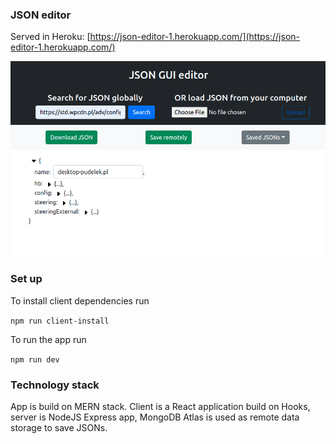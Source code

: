 ### JSON editor

Served in Heroku: [https://json-editor-1.herokuapp.com/](https://json-editor-1.herokuapp.com/)

![](./images/screenshot.png)

### Set up

To install client dependencies run

`npm run client-install`

To run the app run

`npm run dev`

### Technology stack

App is build on MERN stack. Client is a React application build on Hooks, server is NodeJS Express app, MongoDB Atlas is used as remote data storage to save JSONs.
 
